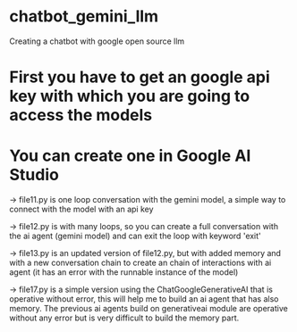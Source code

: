 # chatbot_gemini_llm
Creating a chatbot with google open source llm
# First you have to get an google api key with which you are going to access the models 
# You can create one in Google AI Studio
-> file11.py is one loop conversation with the gemini model, a simple way to connect with the model with an api key

-> file12.py is with many loops, so you can create a full conversation with the ai agent (gemini model) and can exit the loop with keyword 'exit'

-> file13.py is an updated version of file12.py, but with added memory and with a new conversation chain to create an chain of interactions with ai agent (it has an error with the runnable instance of the model)

-> file17.py is a simple version using the ChatGoogleGenerativeAI that is operative without error, this will help me to build an ai agent that has also memory. The previous ai agents build on generativeai module are operative without any error but is very difficult to build the memory part. 
